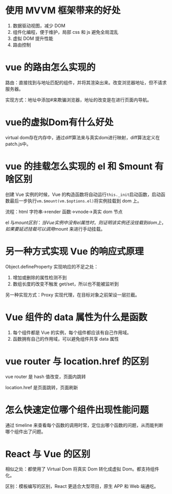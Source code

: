 # 使用 MVVM 框架带来的好处

1. 数据驱动视图，减少 DOM
2. 组件化编程，便于维护，局部 css 和 js 避免全局混乱
3. 虚拟 DOM 提升性能
4. 路由控制

# vue 的路由怎么实现的

路由：直接找到与地址匹配的组件，并将其渲染出来。改变浏览器地址，但不请求服务器。

实现方式：地址中添加#来欺骗浏览器，地址的改变是在进行页面内导航。

# vue的虚拟Dom有什么好处

virtual dom存在内存中，通过diff算法来与真实dom进行映射，diff算法定义在patch.js中。

# vue 的挂载怎么实现的 el 和 $mount 有啥区别

创建 Vue 实例的时候，Vue 的构造函数将自动运行`this._init`启动函数，启动函数最后一步执行`vm.$mount(vm.$options.el)`将实例挂载到 dom 上。

流程：html 字符串->render 函数->vnode->真实 dom 节点

el 与$mount 区别：当 Vue 实例中没有 el 属性时，则证明该实例还没挂载到 dom 上，如果要延迟挂载可以调用$mount 来进行手动挂载。

# 另一种方式实现 Vue 的响应式原理

Object.defineProperty 实现响应的不足之处：

1. 增加或删除的属性检测不到
2. 数组长度的改变不触发 get/set，所以也不能被监听到

另一种实现方式：Proxy 实现代理，在目标对象之前架设一层拦截。

# Vue 组件的 data 属性为什么是函数

1. 每个组件都是 Vue 的实例，每个组件都应该有自己作用域。
2. 函数拥有自己的作用域，可以避免组件共享 data 属性

# vue router 与 location.href 的区别

vue router 是 hash 值改变，页面内跳转

location.href 是页面跳转，页面刷新

# 怎么快速定位哪个组件出现性能问题

通过 timeline 来查看每个函数的调用时常，定位出哪个函数的问题，从而能判断哪个组件出了问题。

# React 与 Vue 的区别

相似之处：都使用了 Virtual Dom 将真实 Dom 转化成虚拟 Dom。都支持组件化。

区别：模板编写的区别，React 更适合大型项目，原生 APP 和 Web 端通吃。
